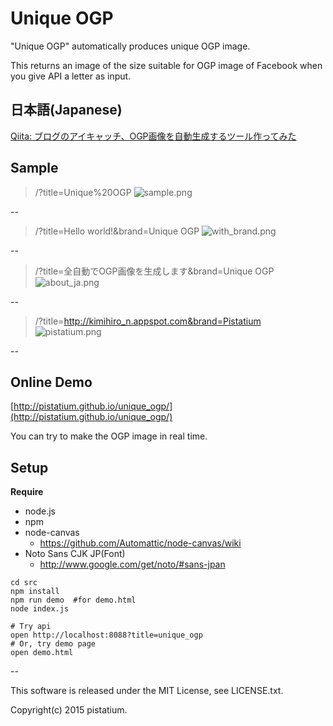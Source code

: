 # Unique OGP
"Unique OGP" automatically produces unique OGP image.

This returns an image of the size suitable for OGP image of Facebook when you give API a letter as input.

## 日本語(Japanese)
[Qiita: ブログのアイキャッチ、OGP画像を自動生成するツール作ってみた](http://qiita.com/kimihiro_n/items/5d154bcb04665aa09dfe)


## Sample

> /?title=Unique%20OGP
![sample.png](https://raw.githubusercontent.com/pistatium/unique_ogp/master/resources/sample.png)

--  

> /?title=Hello world!&brand=Unique OGP
![with_brand.png](https://raw.githubusercontent.com/pistatium/unique_ogp/master/resources/with_brand.png)
  
--

> /?title=全自動でOGP画像を生成します&brand=Unique OGP
![about_ja.png](https://raw.githubusercontent.com/pistatium/unique_ogp/master/resources/about_ja.png)
  
--

> /?title=http://kimihiro_n.appspot.com&brand=Pistatium
![pistatium.png](https://raw.githubusercontent.com/pistatium/unique_ogp/master/resources/pistatium.png)

--

## Online Demo
[http://pistatium.github.io/unique_ogp/](http://pistatium.github.io/unique_ogp/)

You can try to make the OGP image in real time.

## Setup

__Require__
* node.js
* npm
* node-canvas
    * https://github.com/Automattic/node-canvas/wiki
* Noto Sans CJK JP(Font)
    * http://www.google.com/get/noto/#sans-jpan

```
cd src
npm install
npm run demo  #for demo.html
node index.js

# Try api
open http://localhost:8088?title=unique_ogp
# Or, try demo page
open demo.html
```

--

This software is released under the MIT License, see LICENSE.txt.

Copyright(c) 2015 pistatium.
